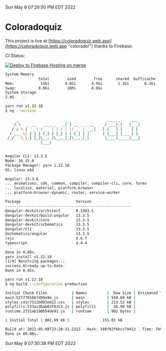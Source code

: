 Sun May  8 07:26:50 PM EDT 2022

# Coloradoquiz


This project is live at [https://coloradoquiz.web.app](https://coloradoquiz.web.app "colorado!") thanks to Firebase.

CI Status: 

[![Deploy to Firebase Hosting on merge](https://github.com/teamkushal/coloradoquiz/actions/workflows/firebase-hosting-merge.yml/badge.svg)](https://github.com/teamkushal/coloradoquiz/actions/workflows/firebase-hosting-merge.yml)

```bash
System Memory
               total        used        free      shared  buff/cache   available
Mem:            15Gi       4.0Gi       4.9Gi       1.2Gi       6.3Gi       9.7Gi
Swap:          8.0Gi        10Mi       8.0Gi
System Storage
2.0G	.
```
```bash
yarn run v1.22.18
$ ng --version

     _                      _                 ____ _     ___
    / \   _ __   __ _ _   _| | __ _ _ __     / ___| |   |_ _|
   / △ \ | '_ \ / _` | | | | |/ _` | '__|   | |   | |    | |
  / ___ \| | | | (_| | |_| | | (_| | |      | |___| |___ | |
 /_/   \_\_| |_|\__, |\__,_|_|\__,_|_|       \____|_____|___|
                |___/
    

Angular CLI: 13.3.5
Node: 16.15.0
Package Manager: yarn 1.22.18
OS: linux x64

Angular: 13.3.6
... animations, cdk, common, compiler, compiler-cli, core, forms
... localize, material, platform-browser
... platform-browser-dynamic, router, service-worker

Package                         Version
---------------------------------------------------------
@angular-devkit/architect       0.1303.5
@angular-devkit/build-angular   13.3.5
@angular-devkit/core            13.3.5
@angular-devkit/schematics      13.3.5
@angular/cli                    13.3.5
@schematics/angular             13.3.5
rxjs                            6.6.7
typescript                      4.4.4
    
Done in 0.80s.
yarn install v1.22.18
[1/4] Resolving packages...
success Already up-to-date.
Done in 0.45s.
```
```bash
yarn run v1.22.18
$ ng build --configuration production

Initial Chunk Files           | Names         |  Raw Size | Estimated Transfer Size
main.52777816b7d99a9e.js      | main          | 550.68 kB |               130.22 kB
styles.c41c7512b083e622.css   | styles        | 213.52 kB |                12.57 kB
polyfills.533acdbab03f8313.js | polyfills     |  36.90 kB |                11.72 kB
runtime.2731ab190b54de91.js   | runtime       | 902 bytes |               517 bytes

| Initial Total | 801.99 kB |               155.01 kB

Build at: 2022-05-08T23:28:31.231Z - Hash: 346f02f6bcc79413 - Time: 76970ms
Done in 80.06s.
```
Sun May  8 07:30:38 PM EDT 2022
